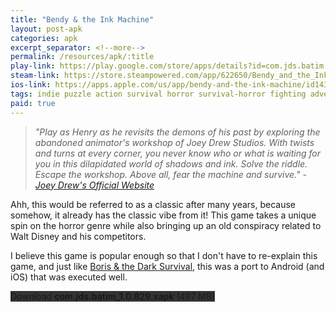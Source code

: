 ```yaml
---
title: "Bendy & the Ink Machine"
layout: post-apk
categories: apk
excerpt_separator: <!--more-->
permalink: /resources/apk/:title
play-link: https://play.google.com/store/apps/details?id=com.jds.batim
steam-link: https://store.steampowered.com/app/622650/Bendy_and_the_Ink_Machine/
ios-link: https://apps.apple.com/us/app/bendy-and-the-ink-machine/id1437669537
tags: indie puzzle action survival horror survival-horror fighting adventure strategy
paid: true
---
```


> _"Play as Henry as he revisits the demons of his past by exploring the abandoned animator's workshop of Joey Drew Studios. With twists and turns at every corner, you never know who or what is waiting for you in this dilapidated world of shadows and ink. Solve the riddle. Escape the workshop. Above all, fear the machine and survive." - <a href="https://joeydrewstudios.com/batim" target="_blank">Joey Drew's Official Website</a>_

Ahh, this would be referred to as a classic after many years, because somehow, it already has the classic vibe from it! This game takes a unique spin on the horror genre while also bringing up an old conspiracy related to Walt Disney and his competitors. 

I believe this game is popular enough so that I don't have to re-explain this game, and just like [Boris & the Dark Survival](https://arialhamed.github.io/resources/apk/Boris-and-the-Dark-Survival), this was a port to Android (and iOS) that was executed well.

<div class="text-center">
    <a class="btn btn-dark btn-block w-100" onclick='apk("com.jds.batim_1.0.829.xapk")' style="text-decoration: none; background-color: #333;"> Download <b>com.jds.batim_1.0.829.xapk</b> (487 MB)</a>
</div>
